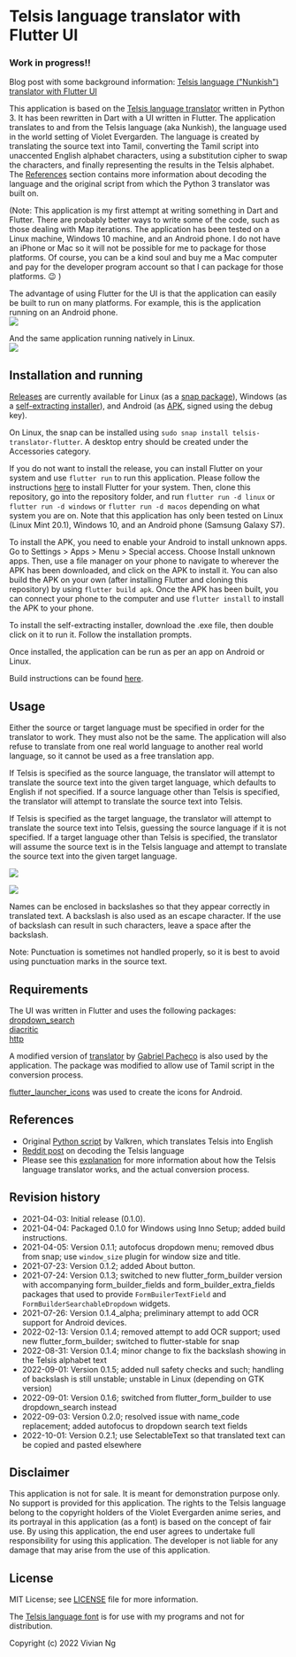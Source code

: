 # Telsis language translator with Flutter UI

### Work in progress!!

Blog post with some background information: [Telsis language ("Nunkish") translator with Flutter UI](https://teck78.blogspot.com/2021/04/telsis-language-nunkish-translator-with.html)<br>

This application is based on the [Telsis language translator](https://github.com/vivian-ng/telsis_translator) written in Python 3. It has been rewritten in Dart with a UI written in Flutter. The application translates to and from the Telsis language (aka Nunkish), the language used in the world setting of Violet Evergarden. The language is created by translating the source text into Tamil, converting the Tamil script into unaccented English alphabet characters, using a substitution cipher to swap the characters, and finally representing the results in the Telsis alphabet. The [References](#references) section contains more information about decoding the language and the original script from which the Python 3 translator was built on.

(Note: This application is my first attempt at writing something in Dart and Flutter. There are probably better ways to write some of the code, such as those dealing with Map iterations. The application has been tested on a Linux machine, Windows 10 machine, and an Android phone. I do not have an iPhone or Mac so it will not be possible for me to package for those platforms. Of course, you can be a kind soul and buy me a Mac computer and pay for the developer program account so that I can package for those platforms. :wink: )

The advantage of using Flutter for the UI is that the application can easily be built to run on many platforms. For example, this is the application running on an Android phone.<br>
![](screenshots/fromJAtoTEL.jpg)


And the same application running natively in Linux.<br>
![](screenshots/onLinux.png)

## Installation and running
[Releases](https://github.com/vivian-ng/telsis_translator_flutter/releases) are currently available for Linux (as a [snap package](https://snapcraft.io/telsis-translator-flutter)), Windows (as a [self-extracting installer](https://github.com/vivian-ng/telsis_translator_flutter/releases/download/0.1.2/telsis-translator-flutter_0.1.2.exe)), and Android (as [APK](https://github.com/vivian-ng/telsis_translator_flutter/releases/download/0.1.3/telsis-translator-flutter_0.1.3.apk), signed using the debug key).

On Linux, the snap can be installed using `sudo snap install telsis-translator-flutter`. A desktop entry should be created under the Accessories category.

If you do not want to install the release, you can install Flutter on your system and use `flutter run` to run this application. Please follow the instructions [here](https://flutter.dev/docs/get-started/install) to install Flutter for your system. Then, clone this repository, go into the repository folder, and run `flutter run -d linux` or `flutter run -d windows` or `flutter run -d macos` depending on what system you are on. Note that this application has only been tested on Linux (Linux Mint 20.1), Windows 10, and an Android phone (Samsung Galaxy S7).

To install the APK, you need to enable your Android to install unknown apps. Go to Settings > Apps > Menu > Special access. Choose Install unknown apps. Then, use a file manager on your phone to navigate to wherever the APK has been downloaded, and click on the APK to install it. You can also build the APK on your own (after installing Flutter and cloning this repository) by using `flutter build apk`. Once the APK has been built, you can connect your phone to the computer and use `flutter install` to install the APK to your phone.

To install the self-extracting installer, download the .exe file, then double click on it to run it. Follow the installation prompts.

Once installed, the application can be run as per an app on Android or Linux.

Build instructions can be found [here](BUILD.md).

## Usage
Either the source or target language must be specified in order for the translator to work. They must also not be the same. The application will also refuse to translate from one real world language to another real world language, so it cannot be used as a free translation app.

If Telsis is specified as the source language, the translator will attempt to translate the source text into the given target language, which defaults to English if not specified. If a source language other than Telsis is specified, the translator will attempt to translate the source text into Telsis.

If Telsis is specified as the target language, the translator will attempt to translate the source text into Telsis, guessing the source language if it is not specified. If a target language other than Telsis is specified, the translator will assume the source text is in the Telsis language and attempt to translate the source text into the given target language.

![](screenshots/onWindows.png)


![](screenshots/fromTELtoJA.jpg)


Names can be enclosed in backslashes so that they appear correctly in translated text. A backslash is also used as an escape character. If the use of backslash can result in such characters, leave a space after the backslash.

Note: Punctuation is sometimes not handled properly, so it is best to avoid using punctuation marks in the source text.

## Requirements
The UI was written in Flutter and uses the following packages:<br>
[dropdown_search](https://pub.dev/packages/dropdown_search)<br>
[diacritic](https://pub.dev/packages/diacritic)<br>
[http](https://pub.dev/packages/http)<br>

A modified version of [translator](https://pub.dev/packages/translator)
by [Gabriel Pacheco](https://github.com/gabrielpacheco23) is also used by the application. The package was modified to allow use of Tamil script in the conversion process.

[flutter_launcher_icons](https://pub.dev/packages/flutter_launcher_icons) was used to create the icons for Android.

## References
- Original [Python script](https://repl.it/@ValkrenDarklock/NunkishTrans) by Valkren, which translates Telsis into English
- [Reddit post](https://www.reddit.com/r/anime/comments/88bbob/violet_evergarden_alphabet_and_language_part_2/) on decoding the Telsis language
- Please see this [explanation](https://github.com/vivian-ng/telsis_translator/blob/main/explanation.md) for more information about how the Telsis language translator works, and the actual conversion process.

## Revision history
- 2021-04-03: Initial release (0.1.0).
- 2021-04-04: Packaged 0.1.0 for Windows using Inno Setup; added build instructions.
- 2021-04-05: Version 0.1.1; autofocus dropdown menu; removed dbus from snap; use `window_size` plugin for window size and title.
- 2021-07-23: Version 0.1.2; added About button.
- 2021-07-24: Version 0.1.3; switched to new flutter_form_builder version with accompanying form_builder_fields and form_builder_extra_fields packages that used to provide `FormBuilerTextField` and `FormBuilderSearchableDropdown` widgets.
- 2021-07-26: Version 0.1.4_alpha; preliminary attempt to add OCR support for Android devices.
- 2022-02-13: Version 0.1.4; removed attempt to add OCR support; used new flutter_form_builder; switched to flutter-stable for snap
- 2022-08-31: Version 0.1.4; minor change to fix the backslash showing in the Telsis alphabet text
- 2022-09-01: Version 0.1.5; added null safety checks and such; handling of backslash is still unstable; unstable in Linux (depending on GTK version)
- 2022-09-01: Version 0.1.6; switched from flutter_form_builder to use dropdown_search instead
- 2022-09-03: Version 0.2.0; resolved issue with name_code replacement; added autofocus to dropdown search text fields
- 2022-10-01: Version 0.2.1; use SelectableText so that translated text can be copied and pasted elsewhere


## Disclaimer
This application is not for sale. It is meant for demonstration purpose only. No support is provided for this application. The rights to the Telsis language belong to the copyright holders of the Violet Evergarden anime series, and its portrayal in this application (as a font) is based on the concept of fair use. By using this application, the end user agrees to undertake full responsibility for using this application. The developer is not liable for any damage that may arise from the use of this application.

## License
MIT License; see [LICENSE](LICENSE) file for more information.

The [Telsis language font](fonts/TelsisTyped.otf) is for use with my programs and not for distribution.


Copyright (c) 2022 Vivian Ng
